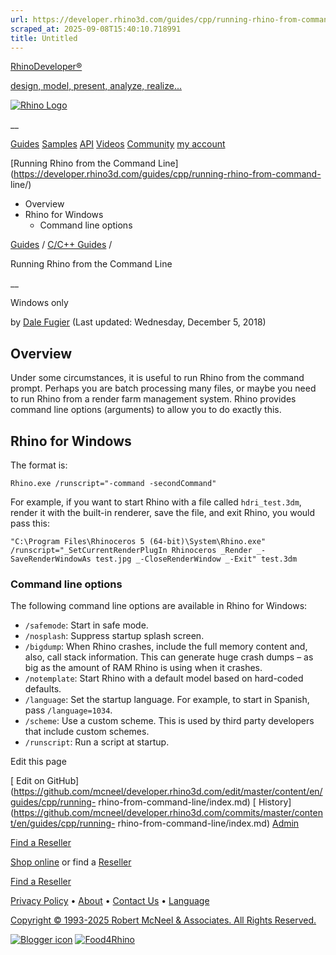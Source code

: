 ```yaml
---
url: https://developer.rhino3d.com/guides/cpp/running-rhino-from-command-line/
scraped_at: 2025-09-08T15:40:10.718991
title: Untitled
---
```


[RhinoDeveloper®](/)

[design, model, present, analyze, realize...](/)

[![Rhino Logo](https://developer.rhino3d.com/images/rhinodevlogo.png)](/)

__

[Guides](https://developer.rhino3d.com/guides)
[Samples](https://developer.rhino3d.com/samples)
[API](https://developer.rhino3d.com/api)
[Videos](https://developer.rhino3d.com/videos)
[Community](https://discourse.mcneel.com/c/rhino-developer) [my account
](https://www.rhino3d.com/my-account/ "Manage your account, licenses, and
teams")

[Running Rhino from the Command
Line](https://developer.rhino3d.com/guides/cpp/running-rhino-from-command-
line/)

  * Overview
  * Rhino for Windows
    * Command line options

[Guides](https://developer.rhino3d.com/en/guides/) / [C/C++
Guides](https://developer.rhino3d.com/en/guides/cpp/) /

Running Rhino from the Command Line

__

Windows only

by [Dale Fugier](https://discourse.mcneel.com/u/dale/) (Last updated:
Wednesday, December 5, 2018)

## Overview

Under some circumstances, it is useful to run Rhino from the command prompt.
Perhaps you are batch processing many files, or maybe you need to run Rhino
from a render farm management system. Rhino provides command line options
(arguments) to allow you to do exactly this.

## Rhino for Windows

The format is:

    
    
    Rhino.exe /runscript="-command -secondCommand"
    

For example, if you want to start Rhino with a file called `hdri_test.3dm`,
render it with the built-in renderer, save the file, and exit Rhino, you would
pass this:

    
    
    "C:\Program Files\Rhinoceros 5 (64-bit)\System\Rhino.exe" /runscript="_SetCurrentRenderPlugIn Rhinoceros _Render _-SaveRenderWindowAs test.jpg _-CloseRenderWindow _-Exit" test.3dm
    

### Command line options

The following command line options are available in Rhino for Windows:

  * `/safemode`: Start in safe mode.
  * `/nosplash`: Suppress startup splash screen.
  * `/bigdump`: When Rhino crashes, include the full memory content and, also, call stack information. This can generate huge crash dumps – as big as the amount of RAM Rhino is using when it crashes.
  * `/notemplate`: Start Rhino with a default model based on hard-coded defaults.
  * `/language`: Set the startup language. For example, to start in Spanish, pass `/language=1034`.
  * `/scheme`: Use a custom scheme. This is used by third party developers that include custom schemes.
  * `/runscript`: Run a script at startup.

Edit this page

[ Edit on
GitHub](https://github.com/mcneel/developer.rhino3d.com/edit/master/content/en/guides/cpp/running-
rhino-from-command-line/index.md) [
History](https://github.com/mcneel/developer.rhino3d.com/commits/master/content/en/guides/cpp/running-
rhino-from-command-line/index.md) [
Admin](https://developer.rhino3d.com/admin)

[Find a Reseller](https://www.rhino3d.com/sales)

[Shop online](https://www.rhino3d.com/store) or find a
[Reseller](https://www.rhino3d.com/sales)

[Find a Reseller](https://www.rhino3d.com/sales)

[Privacy Policy](https://www.rhino3d.com/privacy) •
[About](https://www.rhino3d.com/mcneel/about) • [Contact
Us](https://www.rhino3d.com/mcneel/contact) • [
Language](https://www.rhino3d.com/language "Change to a different region or
language")

[Copyright © 1993-2025 Robert McNeel & Associates. All Rights
Reserved.](https://www.rhino3d.com/mcneel/about)

[](https://www.facebook.com/McNeelRhinoceros/)
[](https://twitter.com/bobmcneel) [](https://www.linkedin.com/groups/75313/)
[](https://www.youtube.com/user/RhinoGuide/videos) [](https://vimeo.com/rhino)
[![Blogger
icon](https://developer.rhino3d.com/images/blogger.svg)](http://blog.rhino3d.com/)
[![Food4Rhino](https://developer.rhino3d.com/images/f4r_icon_01.svg)](https://www.food4rhino.com)

